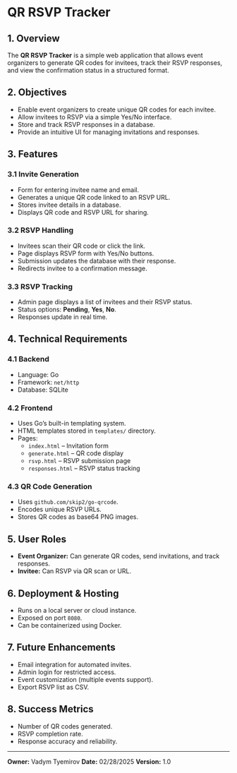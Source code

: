 # QR RSVP Tracker

## 1. Overview

The **QR RSVP Tracker** is a simple web application that allows event organizers to generate QR codes for invitees, track their RSVP responses, and view the confirmation status in a structured format.

## 2. Objectives

- Enable event organizers to create unique QR codes for each invitee.
- Allow invitees to RSVP via a simple Yes/No interface.
- Store and track RSVP responses in a database.
- Provide an intuitive UI for managing invitations and responses.

## 3. Features

### 3.1 Invite Generation

- Form for entering invitee name and email.
- Generates a unique QR code linked to an RSVP URL.
- Stores invitee details in a database.
- Displays QR code and RSVP URL for sharing.

### 3.2 RSVP Handling

- Invitees scan their QR code or click the link.
- Page displays RSVP form with Yes/No buttons.
- Submission updates the database with their response.
- Redirects invitee to a confirmation message.

### 3.3 RSVP Tracking

- Admin page displays a list of invitees and their RSVP status.
- Status options: **Pending**, **Yes**, **No**.
- Responses update in real time.

## 4. Technical Requirements

### 4.1 Backend

- Language: Go
- Framework: `net/http`
- Database: SQLite

### 4.2 Frontend

- Uses Go’s built-in templating system.
- HTML templates stored in `templates/` directory.
- Pages:
  - `index.html` – Invitation form
  - `generate.html` – QR code display
  - `rsvp.html` – RSVP submission page
  - `responses.html` – RSVP status tracking

### 4.3 QR Code Generation

- Uses `github.com/skip2/go-qrcode`.
- Encodes unique RSVP URLs.
- Stores QR codes as base64 PNG images.

## 5. User Roles

- **Event Organizer:** Can generate QR codes, send invitations, and track responses.
- **Invitee:** Can RSVP via QR scan or URL.

## 6. Deployment & Hosting

- Runs on a local server or cloud instance.
- Exposed on port `8080`.
- Can be containerized using Docker.

## 7. Future Enhancements

- Email integration for automated invites.
- Admin login for restricted access.
- Event customization (multiple events support).
- Export RSVP list as CSV.

## 8. Success Metrics

- Number of QR codes generated.
- RSVP completion rate.
- Response accuracy and reliability.

---

**Owner:** Vadym Tyemirov
**Date:** 02/28/2025
**Version:** 1.0

